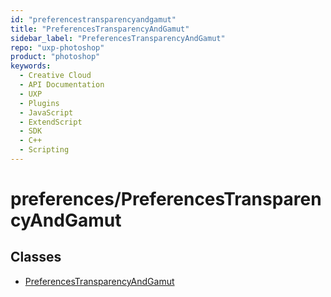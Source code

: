 ```yaml
---
id: "preferencestransparencyandgamut"
title: "PreferencesTransparencyAndGamut"
sidebar_label: "PreferencesTransparencyAndGamut"
repo: "uxp-photoshop"
product: "photoshop"
keywords:
  - Creative Cloud
  - API Documentation
  - UXP
  - Plugins
  - JavaScript
  - ExtendScript
  - SDK
  - C++
  - Scripting
---
```


# preferences/PreferencesTransparencyAndGamut

## Classes

- [PreferencesTransparencyAndGamut](/ps_reference/classes/preferences/preferencestransparencyandgamut/)
